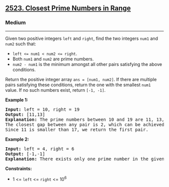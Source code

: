<h2><a href="https://leetcode.com/problems/closest-prime-numbers-in-range">2523. Closest Prime Numbers in Range</a></h2>
<h3>Medium</h3>
<hr>
<p>Given two positive integers <code>left</code> and <code>right</code>, find the two integers <code>num1</code> and <code>num2</code> such that:</p>
<ul>
  <li><code>left <= num1 < num2 <= right</code>.</li>
  <li>Both <code>num1</code> and <code>num2</code> are prime numbers.</li>
  <li><code>num2 - num1</code> is the minimum amongst all other pairs satisfying the above conditions.</li>
</ul>
<p>Return the positive integer array <code>ans = [num1, num2]</code>. If there are multiple pairs satisfying these conditions, return the one with the smallest <code>num1</code> value. If no such numbers exist, return <code>[-1, -1]</code>.</p>
<p><strong>Example 1:</strong></p>
<pre>
<strong>Input:</strong> left = 10, right = 19
<strong>Output:</strong> [11,13]
<strong>Explanation:</strong> The prime numbers between 10 and 19 are 11, 13, 17, and 19.
The closest gap between any pair is 2, which can be achieved by [11,13] or [17,19].
Since 11 is smaller than 17, we return the first pair.
</pre>
<p><strong>Example 2:</strong></p>
<pre>
<strong>Input:</strong> left = 4, right = 6
<strong>Output:</strong> [-1,-1]
<strong>Explanation:</strong> There exists only one prime number in the given range, so the conditions cannot be satisfied.
</pre>
<p><strong>Constraints:</strong></p>
<ul>
  <li>1 <= <code>left</code> <= <code>right</code> <= 10<sup>6</sup></li>
</ul>
